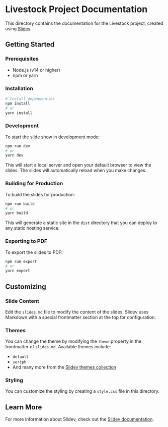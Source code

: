 # Livestock Project Documentation

This directory contains the documentation for the Livestock project, created using [Slidev](https://sli.dev/).

## Getting Started

### Prerequisites

- Node.js (v14 or higher)
- npm or yarn

### Installation

```bash
# Install dependencies
npm install
# or
yarn install
```

### Development

To start the slide show in development mode:

```bash
npm run dev
# or
yarn dev
```

This will start a local server and open your default browser to view the slides. The slides will automatically reload when you make changes.

### Building for Production

To build the slides for production:

```bash
npm run build
# or
yarn build
```

This will generate a static site in the `dist` directory that you can deploy to any static hosting service.

### Exporting to PDF

To export the slides to PDF:

```bash
npm run export
# or
yarn export
```

## Customizing

### Slide Content

Edit the `slides.md` file to modify the content of the slides. Slidev uses Markdown with a special frontmatter section at the top for configuration.

### Themes

You can change the theme by modifying the `theme` property in the frontmatter of `slides.md`. Available themes include:
- `default`
- `seriph`
- And many more from the [Slidev themes collection](https://github.com/slidevjs/themes)

### Styling

You can customize the styling by creating a `style.css` file in this directory.

## Learn More

For more information about Slidev, check out the [Slidev documentation](https://sli.dev/).
